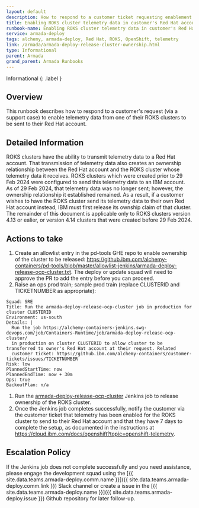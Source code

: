 ```yaml
---
layout: default
description: How to respond to a customer ticket requesting enablement of ROKS cluster telemetry data in customer's Red Hat account
title: Enabling ROKS cluster telemetry data in customer's Red Hat account
runbook-name: Enabling ROKS cluster telemetry data in customer's Red Hat account
service: armada-deploy
tags: alchemy, armada-deploy, Red Hat, ROKS, OpenShift, telemetry
link: /armada/armada-deploy-release-cluster-ownership.html
type: Informational
parent: Armada
grand_parent: Armada Runbooks
---
```


Informational
{: .label }

## Overview

This runbook describes how to respond to a customer's request (via a support case) to enable telemetry data from one of their ROKS clusters to be sent to their Red Hat account.

## Detailed Information

ROKS clusters have the ability to transmit telemetry data to a Red Hat account. That transmission of telemetry data also creates an ownership relationship between the Red Hat account and the ROKS cluster whose telemetry data it receives. ROKS clusters which were created prior to 29 Feb 2024 were configured to send this telemetry data to an IBM account. As of 29 Feb 2024, that telemetry data was no longer sent; however, the ownership relationship it established remained. As a result, if a customer wishes to have the ROKS cluster send its telemetry data to their own Red Hat account instead, IBM must first release its ownship claim of that cluster. The remainder of this document is applicable only to ROKS clusters version 4.13 or ealier, or version 4.14 clusters that were created before 29 Feb 2024.

## Actions to take

1. Create an allowlist entry in the pd-tools GHE repo to enable ownership of the cluster to be released: https://github.ibm.com/alchemy-containers/pd-tools/blob/master/allowlist-jenkins/armada-deploy-release-ocp-cluster.txt. The deploy or update squad will need to approve the PR to add the entry before you can proceed.
1. Raise an ops prod train; sample prod train (replace CLUSTERID and TICKETNUMBER as appropriate):
  ```
  Squad: SRE
  Title: Run the armada-deploy-release-ocp-cluster job in production for cluster CLUSTERID
  Environment: us-south
  Details: |
    Run the job https://alchemy-containers-jenkins.swg-devops.com/job/Containers-Runtime/job/armada-deploy-release-ocp-cluster/
    in production on cluster CLUSTERID to allow cluster to be transferred to owner's Red Hat account at their request. Related
    customer ticket: https://github.ibm.com/alchemy-containers/customer-tickets/issues/TICKETNUMBER
  Risk: low
  PlannedStartTime: now
  PlannedEndTime: now + 30m
  Ops: true
  BackoutPlan: n/a
  ```
1. Run the [armada-deploy-release-ocp-cluster](https://alchemy-containers-jenkins.swg-devops.com/job/Containers-Runtime/job/armada-deploy-release-ocp-cluster/) Jenkins job to release ownership of the ROKS cluster.
1. Once the Jenkins job completes successfully, notify the customer via the customer ticket that telemetry has been enabled for the ROKS cluster to send to their Red Hat account and that they have 7 days to complete the setup, as documented in the instructions at https://cloud.ibm.com/docs/openshift?topic=openshift-telemetry.

## Escalation Policy

If the Jenkins job does not complete successfully and you need assistance, please engage the development squad using the [{{ site.data.teams.armada-deploy.comm.name }}]({{ site.data.teams.armada-deploy.comm.link }}) Slack channel or create a issue in the [{{ site.data.teams.armada-deploy.name }}]({{ site.data.teams.armada-deploy.issue }}) Github repository for later follow-up.
